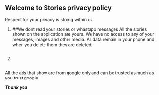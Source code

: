 ## Welcome to Stories privacy policy
Respect for your privacy is strong within us. 

1. ##We dont read your stories or whastapp messages
All the stories shown on the application are yours. We have no access to any of your
messages, images and other media. All data remain in your phone and when you
delete them they are deleted.
2. ##
All the ads that show are from google only and can be trusted as much as you 
trust google


***Thank you***


